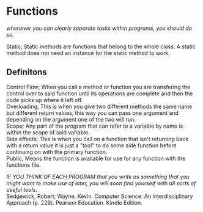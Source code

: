# Functions  
*whenever you can clearly separate tasks within  programs, you should do so.*  

Static; Static methods are functions that belong to the whole class. A static method does not need an instance for the static method to work.   

## Definitons
Control Flow; When you call a method or function you are transfering the control over to said function until its operations are complete and then the code picks up where it left off.   
Overloading; This is when you give two different methods the same name but different return values, this way you can pass one argument and depending on the argument one of the two will run.  
Scope; Any part of the program that can refer to a variable by name is within the scope of said variable.  
Side effects; This is when you call on a function that isn't returning back with a return value it is just a "tool" to do some side function before continuing on with the primary function.  
Public; Means the function is available for use for any function with the functions file.   


*IF YOU THINK OF EACH PROGRAM that you write as something that you might want to  make use of later, you will soon find yourself with all sorts of useful tools.*  
Sedgewick, Robert; Wayne, Kevin. Computer Science: An Interdisciplinary Approach (p. 229). Pearson Education. Kindle Edition.   
